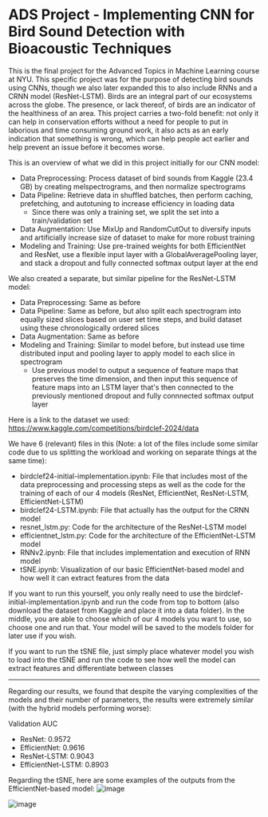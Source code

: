 # ADS Project - Implementing CNN for Bird Sound Detection with Bioacoustic Techniques

This is the final project for the Advanced Topics in Machine Learning course at NYU. This specific project was for the purpose of detecting bird sounds using CNNs, though we also later expanded this to also include RNNs and a CRNN model (ResNet-LSTM). Birds are an integral part of our ecosystems across the globe. The presence, or lack thereof, of birds are an indicator of the healthiness of an area. This project carries a two-fold benefit: not only it can help in conservation efforts without a need for people to put in laborious and time consuming ground work, it also acts as an early indication that something is wrong, which can help people act earlier and help prevent an issue before it becomes worse. 

This is an overview of what we did in this project initially for our CNN model: 
- Data Preprocessing: Process dataset of bird sounds from Kaggle (23.4 GB) by creating melspectrograms, and then normalize spectrograms   
- Data Pipeline: Retrieve data in shuffled batches, then perform caching, prefetching, and autotuning to increase efficiency in loading data
  - Since there was only a training set, we split the set into a train/validation set
- Data Augmentation: Use MixUp and RandomCutOut to diversify inputs and artificially increase size of dataset to make for more robust training 
- Modeling and Training: Use pre-trained weights for both EfficientNet and ResNet, use a flexible input layer with a GlobalAveragePooling layer, and stack a dropout and fully connected softmax output layer at the end 

We also created a separate, but similar pipeline for the ResNet-LSTM model: 
- Data Preprocessing: Same as before
- Data Pipeline: Same as before, but also split each spectrogram into equally sized slices based on user set time steps, and build dataset using these chronologically ordered slices
- Data Augmentation: Same as before
- Modeling and Training: Similar to model before, but instead use time distributed input and pooling layer to apply model to each slice in spectrogram
  - Use previous model to output a sequence of feature maps that preserves the time dimension, and then input this sequence of feature maps into an LSTM layer that's then connected to the previously mentioned dropout and fully connnected softmax output layer 

Here is a link to the dataset we used: https://www.kaggle.com/competitions/birdclef-2024/data

We have 6 (relevant) files in this (Note: a lot of the files include some similar code due to us splitting the workload and working on separate things at the same time): 
- birdclef24-initial-implementation.ipynb: File that includes most of the data preprocessing and processing steps as well as the code for the training of each of our 4 models (ResNet, EfficientNet, ResNet-LSTM, EfficientNet-LSTM)
- birdclef24-LSTM.ipynb: File that actually has the output for the CRNN model
- resnet_lstm.py: Code for the architecture of the ResNet-LSTM model
- efficientnet_lstm.py: Code for the architecture of the EfficientNet-LSTM model
- RNNv2.ipynb: File that includes implementation and execution of RNN model 
- tSNE.ipynb: Visualization of our basic EfficientNet-based model and how well it can extract features from the data

If you want to run this yourself, you only really need to use the birdclef-initial-implementation.ipynb and run the code from top to bottom (also download the dataset from Kaggle and place it into a data folder). In the middle, you are able to choose which of our 4 models you want to use, so choose one and run that. Your model will be saved to the models folder for later use if you wish. 

If you want to run the tSNE file, just simply place whatever model you wish to load into the tSNE and run the code to see how well the model can extract features and differentiate between classes

-----
Regarding our results, we found that despite the varying complexities of the models and their number of parameters, the results were extremely similar (with the hybrid models performing worse): 

Validation AUC
- ResNet: 0.9572
- EfficientNet: 0.9616
- ResNet-LSTM: 0.9043
- EfficientNet-LSTM: 0.8903

Regarding the tSNE, here are some examples of the outputs from the EfficientNet-based model:
![image](https://github.com/user-attachments/assets/4d733a52-7a9c-4dd4-9737-6c648902c031)

![image](https://github.com/user-attachments/assets/06d16ee5-88ef-42e5-9486-9a2c5ede7daa)
